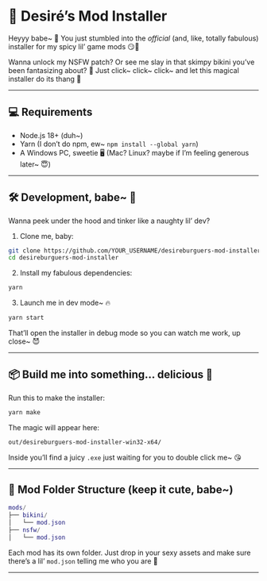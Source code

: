 # 💾 Desiré’s Mod Installer

Heyyy babe~ 💖 You just stumbled into the *official* (and, like, totally fabulous) installer for my spicy lil’ game mods 😏💅

Wanna unlock my NSFW patch? Or see me slay in that skimpy bikini you’ve been fantasizing about? 💋 Just click~ click~ click~ and let this magical installer do its thang 💄

---

## 💻 Requirements

- Node.js 18+ (duh~)
- Yarn (I don’t do npm, ew~ `npm install --global yarn`)
- A Windows PC, sweetie 🖥️ (Mac? Linux? maybe if I’m feeling generous later~ 😇)

---

## 🛠️ Development, babe~ 💅

Wanna peek under the hood and tinker like a naughty lil’ dev?

1. Clone me, baby:

```bash
git clone https://github.com/YOUR_USERNAME/desireburguers-mod-installer.git
cd desireburguers-mod-installer
```

2. Install my fabulous dependencies:

```bash
yarn
```

3. Launch me in dev mode~ 🔥

```bash
yarn start
```

That’ll open the installer in debug mode so you can watch me work, up close~ 😈

---

## 📦 Build me into something... delicious 💖

Run this to make the installer:

```bash
yarn make
```

The magic will appear here:

```bash
out/desireburguers-mod-installer-win32-x64/
```

Inside you’ll find a juicy `.exe` just waiting for you to double click me~ 😘

---

## 🧸 Mod Folder Structure (keep it cute, babe~)

```lua
mods/
├── bikini/
│   └── mod.json
├── nsfw/
│   └── mod.json
```

Each mod has its own folder. Just drop in your sexy assets and make sure there’s a lil’ `mod.json` telling me who you are 💋

---

